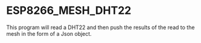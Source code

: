 # ESP8266_MESH_DHT22

This program will read a DHT22 and then push the results of the read to
the mesh in the form of a Json object.
